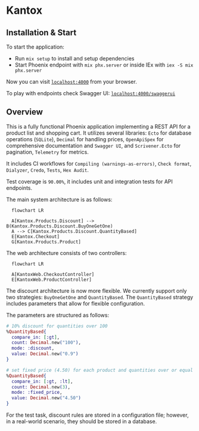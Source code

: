 # Kantox

## Installation & Start

To start the application:

  * Run `mix setup` to install and setup dependencies
  * Start Phoenix endpoint with `mix phx.server` or inside IEx with `iex -S mix phx.server`

Now you can visit [`localhost:4000`](http://localhost:4000) from your browser.

To play with endpoints check Swagger UI: [`localhost:4000/swaggerui`](http://localhost:4000/swaggerui)

## Overview

This is a fully functional Phoenix application implementing a REST API for a product list and shopping cart. It utilizes several libraries: `Ecto` for database operations (`SQLite`), `Decimal` for handling prices, `OpenApiSpex` for comprehensive documentation and `Swagger UI`, and `Scrivener.Ecto` for pagination, `Telemetry` for metrics.

It includes CI workflows for `Compiling (warnings-as-errors)`, `Check format`, `Dialyzer`, `Credo`, `Tests`, `Hex Audit`.

Test coverage is `90.00%`, it includes unit and integration tests for API endpoints.

The main system architecture is as follows:

```mermaid
  flowchart LR

  A[Kantox.Products.Discount] --> B(Kantox.Products.Discount.BuyOneGetOne)
  A --> C[Kantox.Products.Discount.QuantityBased]
  E[Kantox.Checkout]
  G[Kantox.Products.Product]
```

The web architecture consists of two controllers:

```mermaid
  flowchart LR

  A[KantoxWeb.CheckoutController]
  E[KantoxWeb.ProductController]
```

The discount architecture is now more flexible. We currently support only two strategies: `BuyOneGetOne` and `QuantityBased`. The `QuantityBased` strategy includes parameters that allow for flexible configuration.

The parameters are structured as follows:

```elixir
# 10% discount for quantities over 100
%QuantityBased{
  compare_in: [:gt],
  count: Decimal.new("100"),
  mode: :discount,
  value: Decimal.new("0.9")
}

# set fixed price (4.50) for each product and quantities over or equal 3
%QuantityBased{
  compare_in: [:gt, :lt],
  count: Decimal.new(3),
  mode: :fixed_price,
  value: Decimal.new("4.50")
}
```

For the test task, discount rules are stored in a configuration file; however, in a real-world scenario, they should be stored in a database.
